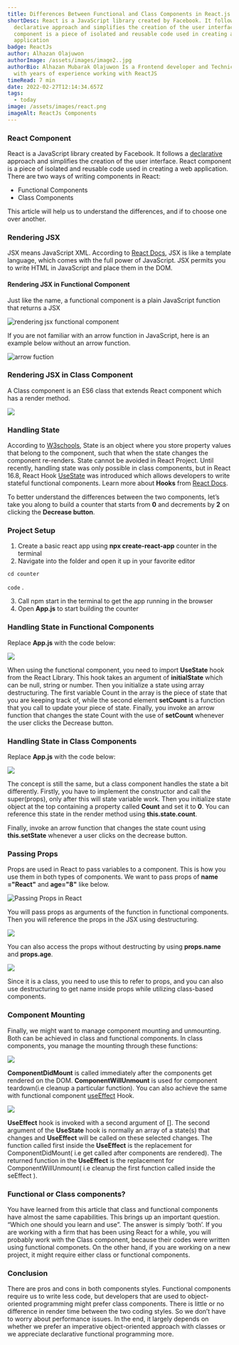 ```yaml
---
title: Differences Between Functional and Class Components in React.js
shortDesc: React is a JavaScript library created by Facebook. It follows a
  declarative approach and simplifies the creation of the user interface. React
  component is a piece of isolated and reusable code used in creating a web
  application
badge: ReactJs
author: Alhazan Olajuwon
authorImage: /assets/images/image2..jpg
authorBio: Alhazan Mubarak Olajuwon Is a Frontend developer and Technical writer
  with years of experience working with ReactJS
timeRead: 7 min
date: 2022-02-27T12:14:34.657Z
tags:
  - today
image: /assets/images/react.png
imageAlt: ReactJs Components
---
```

### React Component

React is a JavaScript library created by Facebook. It follows a [declarative](https://medium.com/trabe/why-is-react-declarative-a-story-about-function-components-aaae83198f79) approach and simplifies the creation of the user interface. React component is a piece of isolated and reusable code used in creating a web application. There are two ways of writing components in React:

* Functional Components
* Class Components

This article will help us to understand the differences, and if to choose one over another.

### Rendering JSX

JSX means JavaScript XML. According to [React Docs](https://reactjs.org/docs/introducing-jsx.html), JSX is like a template language, which comes with the full power of JavaScript. JSX permits you to write HTML in JavaScript and place them in the DOM.

#### Rendering JSX in Functional Component

Just like the name, a functional component is a plain JavaScript function that returns a JSX

![rendering jsx functional component](/assets/images/image8.png)

If you are not familiar with an arrow function in JavaScript, here is an example below without an arrow function.

![arrow fuction ](/assets/images/image6.png)

### Rendering JSX in Class Component

A Class component is an ES6 class that extends React component which has a render method.

![](/assets/images/image5.png)

### Handling State

According to [W3schools](https://www.w3schools.com/react/react_state.asp), State is an object where you store property values that belong to the component, such that when the state changes the component re-renders.
State cannot be avoided in React Project. Until recently, handling state was only possible in class components, but in React 16.8, React Hook [UseState](https://reactjs.org/docs/hooks-state.html) was introduced which allows developers to write stateful functional components. Learn more about **Hooks** from [React Docs](https://reactjs.org/docs/hooks-intro.html).

To better understand the differences between the two components, let’s take you along to build a counter that starts from **0** and decrements by **2** on clicking the **Decrease button**.

### Project Setup

1. Create a basic react app using **npx create-react-app** counter in the terminal
2. Navigate into the folder and open it up in your favorite editor

`cd counter`

`code` .

3. Call npm start in the terminal to get the app running in the browser
4. Open **App.js** to start building the counter

### Handling State in Functional Components

Replace **App.js** with the code below:

![](/assets/images/image7.png)

When using the functional component, you need to import **UseState** hook from the React Library. This hook takes an argument of **initialState** which can be null, string or number. Then you initialize a state using array destructuring. The first variable Count in the array is the piece of state that you are keeping track of, while the second element **setCount** is a function that you call to update your piece of state. Finally, you invoke an arrow function that changes the state Count with the use of **setCount** whenever the user clicks the Decrease button.

### Handling State in Class Components

Replace **App.js** with the code below:

![](/assets/images/image4.png)

The concept is still the same, but a class component handles the state a bit differently. Firstly, you have to implement the constructor and call the super(props), only after this will state variable work. Then you initialize state object at the top containing a property called **Count** and set it to **0**. You can reference this state in the render method using **this.state.count**. 

Finally, invoke an arrow function that changes the state count using **this.setState** whenever a user clicks on the decrease button.

### Passing Props

Props are used in React to pass variables to a component. This is how you use them in both types of components.
We want to pass props of **name ="React"** and **age="8"** like below.

![Passing Props in React](/assets/images/image2.png)

You will pass props as arguments of the function in functional components. Then you will reference the props in the JSX using destructuring.

![](/assets/images/image3.png)

You can also access the props without destructing by using **props.name** and **props.age**.

![](/assets/images/image5.png)

Since it is a class, you need to use this to refer to props, and you can also use destructuring to get name inside props while utilizing class-based components.

### Component Mounting

Finally, we might want to manage component mounting and unmounting. Both can be achieved in class and functional components.
In class components, you manage the mounting through these functions:

![](/assets/images/image9.png)

**ComponentDidMount** is called immediately after the components get rendered on the DOM. **ComponentWillUnmount** is used for component teardown(i.e cleanup a particular function).
You can also achieve the same with functional component [useEffect](https://reactjs.org/docs/hooks-effect.html) Hook.

![](/assets/images/image10.png)

**UseEffect** hook is invoked with a second argument of []. The second argument of the **UseState** hook is normally an array of a state(s) that changes and **UseEffect** will be called on these selected changes. The function called first inside the **UseEffect** is the replacement for ComponentDidMount( i.e get called after components are rendered). The returned function in the **UseEffect** is the replacement for ComponentWillUnmount( i.e cleanup the first function called inside the seEffect ).

### Functional or Class components?
You have learned from this article that class and functional components have almost the same capabilities. This brings up an important question. “Which one should you learn and use”.
The answer is simply ‘both’.
If you are working with a firm that has been using React for a while, you will probably work with the Class component, because their codes were written using functional componets. On the other hand, if you are working on a new project, it might require either class or functional components.

### Conclusion
There are pros and cons in both components styles. Functional components require us to write less code, but developers that are used to object-oriented programming might prefer class components. There is little or no difference in render time between the two coding styles. So we don’t have to worry about performance issues.
In the end, it largely depends on whether we prefer an imperative object-oriented approach with classes or we appreciate declarative functional programming more.
